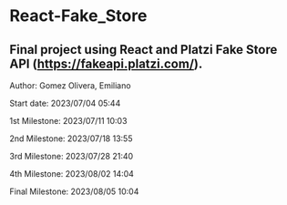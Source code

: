 # React-Fake_Store

## Final project using React and Platzi Fake Store API (https://fakeapi.platzi.com/).

Author: Gomez Olivera, Emiliano

Start date: 2023/07/04 05:44

1st Milestone: 2023/07/11 10:03

2nd Milestone: 2023/07/18 13:55

3rd Milestone: 2023/07/28 21:40

4th Milestone: 2023/08/02 14:04

Final Milestone: 2023/08/05 10:04
